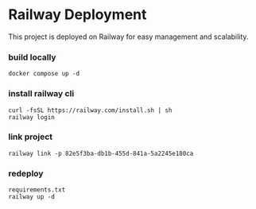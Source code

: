 # Railway Deployment
This project is deployed on Railway for easy management and scalability.

### build locally
```shell
docker compose up -d
```

### install railway cli
```shell
curl -fsSL https://railway.com/install.sh | sh
railway login
```

### link project
```shell
railway link -p 82e5f3ba-db1b-455d-841a-5a2245e180ca
```

### redeploy
```shell
requirements.txt
railway up -d
```